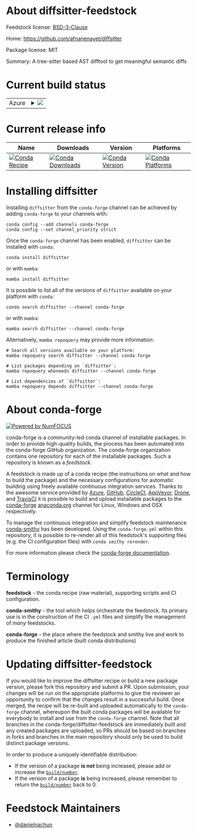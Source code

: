 About diffsitter-feedstock
==========================

Feedstock license: [BSD-3-Clause](https://github.com/conda-forge/diffsitter-feedstock/blob/main/LICENSE.txt)

Home: https://github.com/afnanenayet/diffsitter

Package license: MIT

Summary: A tree-sitter based AST difftool to get meaningful semantic diffs

Current build status
====================


<table>
    
  <tr>
    <td>Azure</td>
    <td>
      <details>
        <summary>
          <a href="https://dev.azure.com/conda-forge/feedstock-builds/_build/latest?definitionId=23644&branchName=main">
            <img src="https://dev.azure.com/conda-forge/feedstock-builds/_apis/build/status/diffsitter-feedstock?branchName=main">
          </a>
        </summary>
        <table>
          <thead><tr><th>Variant</th><th>Status</th></tr></thead>
          <tbody><tr>
              <td>linux_64</td>
              <td>
                <a href="https://dev.azure.com/conda-forge/feedstock-builds/_build/latest?definitionId=23644&branchName=main">
                  <img src="https://dev.azure.com/conda-forge/feedstock-builds/_apis/build/status/diffsitter-feedstock?branchName=main&jobName=linux&configuration=linux%20linux_64_" alt="variant">
                </a>
              </td>
            </tr><tr>
              <td>osx_64</td>
              <td>
                <a href="https://dev.azure.com/conda-forge/feedstock-builds/_build/latest?definitionId=23644&branchName=main">
                  <img src="https://dev.azure.com/conda-forge/feedstock-builds/_apis/build/status/diffsitter-feedstock?branchName=main&jobName=osx&configuration=osx%20osx_64_" alt="variant">
                </a>
              </td>
            </tr><tr>
              <td>win_64</td>
              <td>
                <a href="https://dev.azure.com/conda-forge/feedstock-builds/_build/latest?definitionId=23644&branchName=main">
                  <img src="https://dev.azure.com/conda-forge/feedstock-builds/_apis/build/status/diffsitter-feedstock?branchName=main&jobName=win&configuration=win%20win_64_" alt="variant">
                </a>
              </td>
            </tr>
          </tbody>
        </table>
      </details>
    </td>
  </tr>
</table>

Current release info
====================

| Name | Downloads | Version | Platforms |
| --- | --- | --- | --- |
| [![Conda Recipe](https://img.shields.io/badge/recipe-diffsitter-green.svg)](https://anaconda.org/conda-forge/diffsitter) | [![Conda Downloads](https://img.shields.io/conda/dn/conda-forge/diffsitter.svg)](https://anaconda.org/conda-forge/diffsitter) | [![Conda Version](https://img.shields.io/conda/vn/conda-forge/diffsitter.svg)](https://anaconda.org/conda-forge/diffsitter) | [![Conda Platforms](https://img.shields.io/conda/pn/conda-forge/diffsitter.svg)](https://anaconda.org/conda-forge/diffsitter) |

Installing diffsitter
=====================

Installing `diffsitter` from the `conda-forge` channel can be achieved by adding `conda-forge` to your channels with:

```
conda config --add channels conda-forge
conda config --set channel_priority strict
```

Once the `conda-forge` channel has been enabled, `diffsitter` can be installed with `conda`:

```
conda install diffsitter
```

or with `mamba`:

```
mamba install diffsitter
```

It is possible to list all of the versions of `diffsitter` available on your platform with `conda`:

```
conda search diffsitter --channel conda-forge
```

or with `mamba`:

```
mamba search diffsitter --channel conda-forge
```

Alternatively, `mamba repoquery` may provide more information:

```
# Search all versions available on your platform:
mamba repoquery search diffsitter --channel conda-forge

# List packages depending on `diffsitter`:
mamba repoquery whoneeds diffsitter --channel conda-forge

# List dependencies of `diffsitter`:
mamba repoquery depends diffsitter --channel conda-forge
```


About conda-forge
=================

[![Powered by
NumFOCUS](https://img.shields.io/badge/powered%20by-NumFOCUS-orange.svg?style=flat&colorA=E1523D&colorB=007D8A)](https://numfocus.org)

conda-forge is a community-led conda channel of installable packages.
In order to provide high-quality builds, the process has been automated into the
conda-forge GitHub organization. The conda-forge organization contains one repository
for each of the installable packages. Such a repository is known as a *feedstock*.

A feedstock is made up of a conda recipe (the instructions on what and how to build
the package) and the necessary configurations for automatic building using freely
available continuous integration services. Thanks to the awesome service provided by
[Azure](https://azure.microsoft.com/en-us/services/devops/), [GitHub](https://github.com/),
[CircleCI](https://circleci.com/), [AppVeyor](https://www.appveyor.com/),
[Drone](https://cloud.drone.io/welcome), and [TravisCI](https://travis-ci.com/)
it is possible to build and upload installable packages to the
[conda-forge](https://anaconda.org/conda-forge) [anaconda.org](https://anaconda.org/)
channel for Linux, Windows and OSX respectively.

To manage the continuous integration and simplify feedstock maintenance
[conda-smithy](https://github.com/conda-forge/conda-smithy) has been developed.
Using the ``conda-forge.yml`` within this repository, it is possible to re-render all of
this feedstock's supporting files (e.g. the CI configuration files) with ``conda smithy rerender``.

For more information please check the [conda-forge documentation](https://conda-forge.org/docs/).

Terminology
===========

**feedstock** - the conda recipe (raw material), supporting scripts and CI configuration.

**conda-smithy** - the tool which helps orchestrate the feedstock.
                   Its primary use is in the construction of the CI ``.yml`` files
                   and simplify the management of *many* feedstocks.

**conda-forge** - the place where the feedstock and smithy live and work to
                  produce the finished article (built conda distributions)


Updating diffsitter-feedstock
=============================

If you would like to improve the diffsitter recipe or build a new
package version, please fork this repository and submit a PR. Upon submission,
your changes will be run on the appropriate platforms to give the reviewer an
opportunity to confirm that the changes result in a successful build. Once
merged, the recipe will be re-built and uploaded automatically to the
`conda-forge` channel, whereupon the built conda packages will be available for
everybody to install and use from the `conda-forge` channel.
Note that all branches in the conda-forge/diffsitter-feedstock are
immediately built and any created packages are uploaded, so PRs should be based
on branches in forks and branches in the main repository should only be used to
build distinct package versions.

In order to produce a uniquely identifiable distribution:
 * If the version of a package **is not** being increased, please add or increase
   the [``build/number``](https://docs.conda.io/projects/conda-build/en/latest/resources/define-metadata.html#build-number-and-string).
 * If the version of a package **is** being increased, please remember to return
   the [``build/number``](https://docs.conda.io/projects/conda-build/en/latest/resources/define-metadata.html#build-number-and-string)
   back to 0.

Feedstock Maintainers
=====================

* [@danielnachun](https://github.com/danielnachun/)

